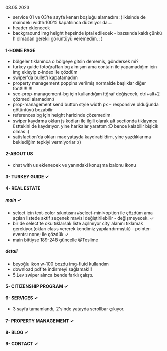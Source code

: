08.05.2023
+ service 01 ve 03'te sayfa kenarı boşluğu alamadım :(
    ikisinde de maindeki width:100% kapatılınca düzeliyor da...
+ header eklenecek
+ backgraound img height hepsinde iptal edilecek - bazısında kaldı çünkü h olmadan gerekli görüntüyü veremedim. :(


#### 1-HOME PAGE
+ bölgeler tıklanınca o bölgeye gitsin dememiş, göndersek mi?
+ turkey guide fotoğrafları bg almışım ama contain ile yapamadığım için img ekleyip z-index ile çözdüm
+ swiper'da bullet'ı kapatamadım
+ property management poppins verilmiş normalde başlıklar diğer font!!!!!!!!!
+ sec-prop-management-bg için kullandığım ftğraf değişecek, ctrl+alt+2 çözmedi alamadım:( 
+ prop-management send button style width px - responsive olduğunda götüntüyü bozabilir
+ references bg için height haricinde çözemedim
+ swiper kaydırma okları js kodları ile ilgili olarak alt sectionda tıklayınca üsttekini de kaydırıyor. yine harikalar yarattım :D bence kalabilir bişicik olmas :)
+ satisfaction'da okları max yatayda kaydırabildim, yine yazdıklarıma beklediğim tepkiyi vermiyorlar :()


#### 2-ABOUT US
+ chat with us eklenecek ve yanındaki  konuşma balonu ikonu

#### 3- TURKEY GUIDE &check;

#### 4- REAL ESTATE
##### main &check;
+ select için text-color sıkıntısını #select-mini>option ile çözdüm ama açılan listede aktif seçenek mavisi değiştirilebilir - değişmeyecek. &check;
+ bir de select'te oku tıklarsak liste açılmıyor city alanını tıklamak gerekiyor.(okları class vererek kendimiz yapılandırmıştık) - pointer-events: none; ile çözdük &check;
+ main bittiyse 189-248 güncelle @Teslime



##### detail
<!-- Süha font regular kullanıldığında fw-normal vermeli miyiz? -->
+ beyoğlu ikon w-100 bozdu img-fluid kullandım
+ download pdf'te indirmeyi sağlamak!!!
+ 5.Lev swiper alınca bende farklı çalıştı.
<!-- swiper2 yine nth ile çözülecek gibi duruyor Anıl, ortaya gelen fotoğraf scale 1.2 gibi  -->

#### 5- CITIZENSHIP PROGRAM &check;

#### 6- SERVICES  &check;
+ 3 sayfa tamamlandı,  2'sinde yatayda scrollbar çıkıyor.

#### 7- PROPERTY MANAGEMENT     &check;
#### 8- BLOG  &check;
#### 9- CONTACT  &check;
